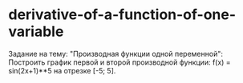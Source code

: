 # derivative-of-a-function-of-one-variable
Задание на тему: "Производная функции одной переменной":
Построить график первой и второй производной функции: f(x) = sin(2x+1)**5 на отрезке [-5; 5].
